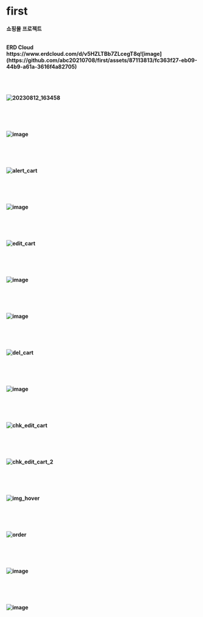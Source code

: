 # first
<b>쇼핑몰 프로젝트<b>


<br>
<b>ERD Cloud<b> <br>https://www.erdcloud.com/d/v5HZLTBb7ZLcegT8q![image](https://github.com/abc20210708/first/assets/87113813/fc363f27-eb09-44b9-a61a-3616f4a82705)
<br>


<br>  
<br>
<br>

![20230812_163458](https://github.com/abc20210708/first/assets/87113813/4c2b0a6e-490a-46b3-adec-24a0c1bd5739)


<br>  
<br>
<br>

![image](https://github.com/abc20210708/first/assets/87113813/70b3c03c-7347-491c-abf8-9a031c7de4c4)

<br>  
<br>
<br>

![alert_cart](https://github.com/abc20210708/first/assets/87113813/bac25cf7-c0c0-4ede-935b-73605154a910)

<br>  
<br>
<br>

![image](https://github.com/abc20210708/first/assets/87113813/76a1bb9a-a605-4e07-8879-de305c8a97a2)

<br>  
<br>
<br>

![edit_cart](https://github.com/abc20210708/first/assets/87113813/4f17bc49-f3ac-4b6e-979b-5ab2bd8d974b)

<br>  
<br>
<br>

![image](https://github.com/abc20210708/first/assets/87113813/10f5ccb2-85c3-4eb6-b1e7-7f87b22542b6)

<br>  
<br>
<br>

![image](https://github.com/abc20210708/first/assets/87113813/5461d056-0b5b-44c5-b2d2-a9d7713dc500)

<br>  
<br>
<br>

![del_cart](https://github.com/abc20210708/first/assets/87113813/54252fbe-eef7-4930-b5b7-dc3c36d55ec0)

<br>  
<br>
<br>

![image](https://github.com/abc20210708/first/assets/87113813/878b97c3-fc43-4d31-b9fc-ed775120c0f2)

<br>  
<br>
<br>

![chk_edit_cart](https://github.com/abc20210708/first/assets/87113813/c4b6787a-3516-43f4-bf7d-61f8efd4cf2d)

<br>  
<br>
<br>

![chk_edit_cart_2](https://github.com/abc20210708/first/assets/87113813/6305ee19-180d-413a-92df-9007245ee1a2)

<br>  
<br>
<br>

![img_hover](https://github.com/abc20210708/first/assets/87113813/af4c301f-d578-4e00-9967-be57242768c4)

<br>  
<br>
<br>

![order](https://github.com/abc20210708/first/assets/87113813/e0c55189-48e4-46fa-83a0-bfbf5a69bb11)

<br>  
<br>
<br>

![image](https://github.com/abc20210708/first/assets/87113813/8eb83bca-7287-4beb-9029-6ee390f72f33)

<br>  
<br>
<br>


![image](https://github.com/abc20210708/first/assets/87113813/ec7802ed-ce13-4935-b727-5a653fa9bbf8)

